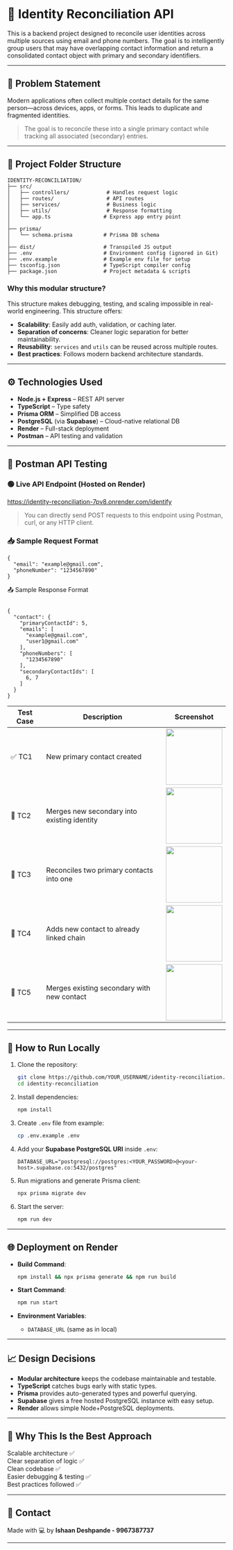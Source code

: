 

# 🧠 Identity Reconciliation API

This is a backend project designed to reconcile user identities across multiple sources using email and phone numbers. The goal is to intelligently group users that may have overlapping contact information and return a consolidated contact object with primary and secondary identifiers.

---

## 📌 Problem Statement

Modern applications often collect multiple contact details for the same person—across devices, apps, or forms. This leads to duplicate and fragmented identities.

> The goal is to reconcile these into a single primary contact while tracking all associated (secondary) entries.

---

## 📁 Project Folder Structure

```
IDENTITY-RECONCILIATION/
├── src/
│   ├── controllers/            # Handles request logic
│   ├── routes/                 # API routes
│   ├── services/               # Business logic
│   ├── utils/                  # Response formatting
│   └── app.ts                 # Express app entry point
│
├── prisma/
│   └── schema.prisma          # Prisma DB schema
│
├── dist/                      # Transpiled JS output
├── .env                       # Environment config (ignored in Git)
├── .env.example               # Example env file for setup
├── tsconfig.json              # TypeScript compiler config
├── package.json               # Project metadata & scripts
```

### Why this modular structure?

This structure makes debugging, testing, and scaling impossible in real-world engineering. This structure offers:

* **Scalability**: Easily add auth, validation, or caching later.
* **Separation of concerns**: Cleaner logic separation for better maintainability.
* **Reusability**: `services` and `utils` can be reused across multiple routes.
* **Best practices**: Follows modern backend architecture standards.

---

## ⚙️ Technologies Used

* **Node.js + Express** – REST API server
* **TypeScript** – Type safety
* **Prisma ORM** – Simplified DB access
* **PostgreSQL** (via **Supabase**) – Cloud-native relational DB
* **Render** – Full-stack deployment
* **Postman** – API testing and validation

---

## 🧪 Postman API Testing

### 🟢 Live API Endpoint (Hosted on Render)

https://identity-reconciliation-7pv8.onrender.com/identify

> You can directly send POST requests to this endpoint using Postman, curl, or any HTTP client.

### 📥 Sample Request Format

```
{
  "email": "example@gmail.com",
  "phoneNumber": "1234567890"
}
```
📤 Sample Response Format
```

{
  "contact": {
    "primaryContactId": 5,
    "emails": [
      "example@gmail.com",
      "user1@gmail.com"
    ],
    "phoneNumbers": [
      "1234567890"
    ],
    "secondaryContactIds": [
      6, 7
    ]
  }
}

```

| Test Case | Description                             | Screenshot |
|-----------|-----------------------------------------|------------|
| ✅ TC1     | New primary contact created              | <img src="./testcase_images/TC1.jpg" width="130px"/> |
| 🧊 TC2     | Merges new secondary into existing identity | <img src="./testcase_images/TC2.jpg" width="130px"/>|
| 🔗 TC3     | Reconciles two primary contacts into one | <img src="./testcase_images/TC3.jpg" width="130px"/> |
| 📄 TC4     | Adds new contact to already linked chain | <img src="./testcase_images/TC4.jpg" width="130px"/> |
| 🔁 TC5     | Merges existing secondary with new contact | <img src="./testcase_images/TC5.jpg" width="130px"/> |


---

## 🚀 How to Run Locally

1. Clone the repository:

   ```bash
   git clone https://github.com/YOUR_USERNAME/identity-reconciliation.git
   cd identity-reconciliation
   ```

2. Install dependencies:

   ```bash
   npm install
   ```

3. Create `.env` file from example:

   ```bash
   cp .env.example .env
   ```

4. Add your **Supabase PostgreSQL URI** inside `.env`:

   ```
   DATABASE_URL="postgresql://postgres:<YOUR_PASSWORD>@<your-host>.supabase.co:5432/postgres"
   ```

5. Run migrations and generate Prisma client:

   ```bash
   npx prisma migrate dev
   ```

6. Start the server:

   ```bash
   npm run dev
   ```

---

## 🌐 Deployment on Render

* **Build Command**:

  ```bash
  npm install && npx prisma generate && npm run build
  ```

* **Start Command**:

  ```bash
  npm run start
  ```

* **Environment Variables**:

  * `DATABASE_URL` (same as in local)

---

## 📈 Design Decisions

* **Modular architecture** keeps the codebase maintainable and testable.
* **TypeScript** catches bugs early with static types.
* **Prisma** provides auto-generated types and powerful querying.
* **Supabase** gives a free hosted PostgreSQL instance with easy setup.
* **Render** allows simple Node+PostgreSQL deployments.

---

## 🧠 Why This Is the Best Approach

Scalable architecture       ✅             
Clear separation of logic   ✅             
Clean codebase              ✅             
Easier debugging & testing  ✅             
Best practices followed     ✅          

---

## 📮 Contact

Made with 💻 by **Ishaan Deshpande - 9967387737**

---


